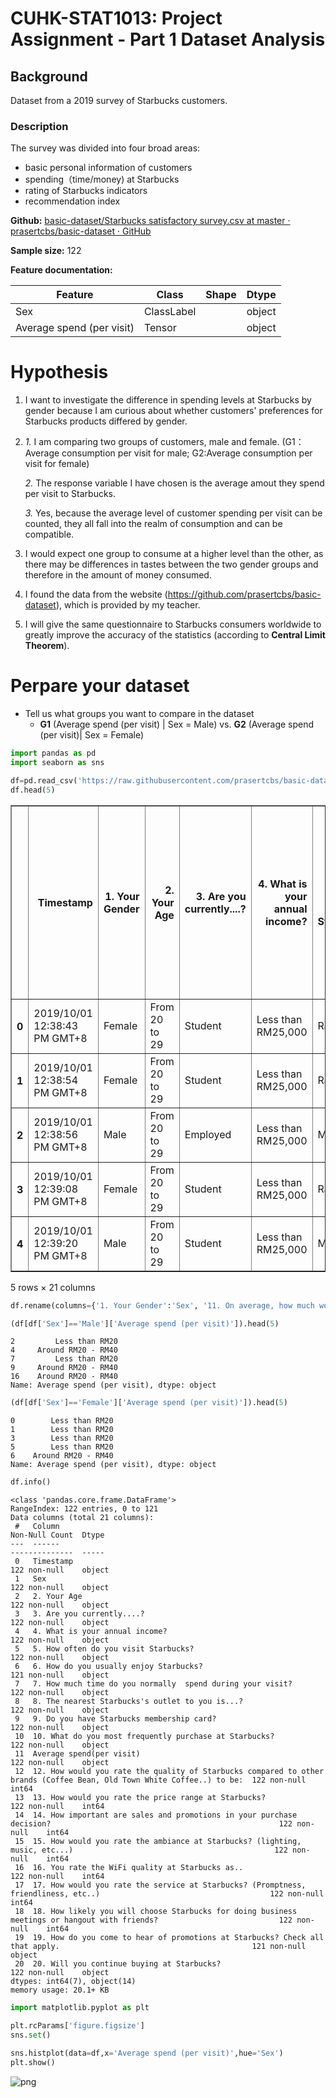 # CUHK-STAT1013: Project Assignment - **Part 1** Dataset Analysis

## **Background**
Dataset from a 2019 survey of Starbucks customers.
### **Description**
The survey was divided into four broad areas:
- basic personal information of customers
- spending（time/money) at Starbucks
- rating of Starbucks indicators
- recommendation index

**Github:** [basic-dataset/Starbucks satisfactory survey.csv at master · prasertcbs/basic-dataset · GitHub](https://github.com/prasertcbs/basic-dataset/blob/master/Starbucks%20satisfactory%20survey.csv)



**Sample size:** 122

**Feature documentation:**   

| Feature    | Class | Shape | Dtype|
| ----------- | ----------- | --- |---|
|Sex | ClassLabel |  |object|
|Average spend (per visit) | Tensor | |object|


# **Hypothesis**
1. I want to investigate the difference in spending levels at Starbucks by gender because I am curious about whether customers' preferences for Starbucks products differed by gender.


2. *1.* I am comparing two groups of customers, male and female.
       (G1：Average consumption per visit for male; G2:Average consumption per visit for female)
       
      *2.* The response variable I have chosen is the average amout they spend per visit to Starbucks.
  
      *3.* Yes, because the average level of customer spending per visit can be counted, they all fall into the realm of consumption and can be compatible.


3. I would expect one group to consume at a higher level than the other, as there may be differences in tastes between the two gender groups and therefore in the amount of money consumed.


4. I found the data from the website (https://github.com/prasertcbs/basic-dataset), which is provided by my teacher.


5. I will give the same questionnaire to Starbucks consumers worldwide to greatly improve the accuracy of the statistics (according to **Central Limit Theorem**).

# Perpare your dataset

- Tell us what groups you want to compare in the dataset
  - **G1** (Average spend (per visit) | Sex = Male) vs. **G2** (Average spend (per visit)| Sex = Female)


```python
import pandas as pd
import seaborn as sns
```


```python
df=pd.read_csv('https://raw.githubusercontent.com/prasertcbs/basic-dataset/master/Starbucks%20satisfactory%20survey.csv')
df.head(5)
```




<div>
<style scoped>
    .dataframe tbody tr th:only-of-type {
        vertical-align: middle;
    }

    .dataframe tbody tr th {
        vertical-align: top;
    }

    .dataframe thead th {
        text-align: right;
    }
</style>
<table border="1" class="dataframe">
  <thead>
    <tr style="text-align: right;">
      <th></th>
      <th>Timestamp</th>
      <th>1. Your Gender</th>
      <th>2. Your Age</th>
      <th>3. Are you currently....?</th>
      <th>4. What is your annual income?</th>
      <th>5. How often do you visit Starbucks?</th>
      <th>6. How do you usually enjoy Starbucks?</th>
      <th>7. How much time do you normally  spend during your visit?</th>
      <th>8. The nearest Starbucks's outlet to you is...?</th>
      <th>9. Do you have Starbucks membership card?</th>
      <th>...</th>
      <th>11. On average, how much would you spend at Starbucks per visit?</th>
      <th>12. How would you rate the quality of Starbucks compared to other brands (Coffee Bean, Old Town White Coffee..) to be:</th>
      <th>13. How would you rate the price range at Starbucks?</th>
      <th>14. How important are sales and promotions in your purchase decision?</th>
      <th>15. How would you rate the ambiance at Starbucks? (lighting, music, etc...)</th>
      <th>16. You rate the WiFi quality at Starbucks as..</th>
      <th>17. How would you rate the service at Starbucks? (Promptness, friendliness, etc..)</th>
      <th>18. How likely you will choose Starbucks for doing business meetings or hangout with friends?</th>
      <th>19. How do you come to hear of promotions at Starbucks? Check all that apply.</th>
      <th>20. Will you continue buying at Starbucks?</th>
    </tr>
  </thead>
  <tbody>
    <tr>
      <th>0</th>
      <td>2019/10/01 12:38:43 PM GMT+8</td>
      <td>Female</td>
      <td>From 20 to 29</td>
      <td>Student</td>
      <td>Less than RM25,000</td>
      <td>Rarely</td>
      <td>Dine in</td>
      <td>Between 30 minutes to 1 hour</td>
      <td>within 1km</td>
      <td>Yes</td>
      <td>...</td>
      <td>Less than RM20</td>
      <td>4</td>
      <td>3</td>
      <td>5</td>
      <td>5</td>
      <td>4</td>
      <td>4</td>
      <td>3</td>
      <td>Starbucks Website/Apps;Social Media;Emails;Dea...</td>
      <td>Yes</td>
    </tr>
    <tr>
      <th>1</th>
      <td>2019/10/01 12:38:54 PM GMT+8</td>
      <td>Female</td>
      <td>From 20 to 29</td>
      <td>Student</td>
      <td>Less than RM25,000</td>
      <td>Rarely</td>
      <td>Take away</td>
      <td>Below 30 minutes</td>
      <td>1km - 3km</td>
      <td>Yes</td>
      <td>...</td>
      <td>Less than RM20</td>
      <td>4</td>
      <td>3</td>
      <td>4</td>
      <td>4</td>
      <td>4</td>
      <td>5</td>
      <td>2</td>
      <td>Social Media;In Store displays</td>
      <td>Yes</td>
    </tr>
    <tr>
      <th>2</th>
      <td>2019/10/01 12:38:56 PM GMT+8</td>
      <td>Male</td>
      <td>From 20 to 29</td>
      <td>Employed</td>
      <td>Less than RM25,000</td>
      <td>Monthly</td>
      <td>Dine in</td>
      <td>Between 30 minutes to 1 hour</td>
      <td>more than 3km</td>
      <td>Yes</td>
      <td>...</td>
      <td>Less than RM20</td>
      <td>4</td>
      <td>3</td>
      <td>4</td>
      <td>4</td>
      <td>4</td>
      <td>4</td>
      <td>3</td>
      <td>In Store displays;Billboards</td>
      <td>Yes</td>
    </tr>
    <tr>
      <th>3</th>
      <td>2019/10/01 12:39:08 PM GMT+8</td>
      <td>Female</td>
      <td>From 20 to 29</td>
      <td>Student</td>
      <td>Less than RM25,000</td>
      <td>Rarely</td>
      <td>Take away</td>
      <td>Below 30 minutes</td>
      <td>more than 3km</td>
      <td>No</td>
      <td>...</td>
      <td>Less than RM20</td>
      <td>2</td>
      <td>1</td>
      <td>4</td>
      <td>3</td>
      <td>3</td>
      <td>3</td>
      <td>3</td>
      <td>Through friends and word of mouth</td>
      <td>No</td>
    </tr>
    <tr>
      <th>4</th>
      <td>2019/10/01 12:39:20 PM GMT+8</td>
      <td>Male</td>
      <td>From 20 to 29</td>
      <td>Student</td>
      <td>Less than RM25,000</td>
      <td>Monthly</td>
      <td>Take away</td>
      <td>Between 30 minutes to 1 hour</td>
      <td>1km - 3km</td>
      <td>No</td>
      <td>...</td>
      <td>Around RM20 - RM40</td>
      <td>3</td>
      <td>3</td>
      <td>4</td>
      <td>2</td>
      <td>2</td>
      <td>3</td>
      <td>3</td>
      <td>Starbucks Website/Apps;Social Media</td>
      <td>Yes</td>
    </tr>
  </tbody>
</table>
<p>5 rows × 21 columns</p>
</div>




```python
df.rename(columns={'1. Your Gender':'Sex', '11. On average, how much would you spend at Starbucks per visit?':'Average spend (per visit)'},inplace=True)
```


```python
(df[df['Sex']=='Male']['Average spend (per visit)']).head(5)
```




    2         Less than RM20
    4     Around RM20 - RM40
    7         Less than RM20
    9     Around RM20 - RM40
    16    Around RM20 - RM40
    Name: Average spend (per visit), dtype: object




```python
(df[df['Sex']=='Female']['Average spend (per visit)']).head(5)
```




    0        Less than RM20
    1        Less than RM20
    3        Less than RM20
    5        Less than RM20
    6    Around RM20 - RM40
    Name: Average spend (per visit), dtype: object




```python
df.info()
```

    <class 'pandas.core.frame.DataFrame'>
    RangeIndex: 122 entries, 0 to 121
    Data columns (total 21 columns):
     #   Column                                                                                                                  Non-Null Count  Dtype 
    ---  ------                                                                                                                  --------------  ----- 
     0   Timestamp                                                                                                               122 non-null    object
     1   Sex                                                                                                                     122 non-null    object
     2   2. Your Age                                                                                                             122 non-null    object
     3   3. Are you currently....?                                                                                               122 non-null    object
     4   4. What is your annual income?                                                                                          122 non-null    object
     5   5. How often do you visit Starbucks?                                                                                    122 non-null    object
     6   6. How do you usually enjoy Starbucks?                                                                                  121 non-null    object
     7   7. How much time do you normally  spend during your visit?                                                              122 non-null    object
     8   8. The nearest Starbucks's outlet to you is...?                                                                         122 non-null    object
     9   9. Do you have Starbucks membership card?                                                                               122 non-null    object
     10  10. What do you most frequently purchase at Starbucks?                                                                  122 non-null    object
     11  Average spend(per visit)                                                                                                122 non-null    object
     12  12. How would you rate the quality of Starbucks compared to other brands (Coffee Bean, Old Town White Coffee..) to be:  122 non-null    int64 
     13  13. How would you rate the price range at Starbucks?                                                                    122 non-null    int64 
     14  14. How important are sales and promotions in your purchase decision?                                                   122 non-null    int64 
     15  15. How would you rate the ambiance at Starbucks? (lighting, music, etc...)                                             122 non-null    int64 
     16  16. You rate the WiFi quality at Starbucks as..                                                                         122 non-null    int64 
     17  17. How would you rate the service at Starbucks? (Promptness, friendliness, etc..)                                      122 non-null    int64 
     18  18. How likely you will choose Starbucks for doing business meetings or hangout with friends?                           122 non-null    int64 
     19  19. How do you come to hear of promotions at Starbucks? Check all that apply.                                           121 non-null    object
     20  20. Will you continue buying at Starbucks?                                                                              122 non-null    object
    dtypes: int64(7), object(14)
    memory usage: 20.1+ KB



```python
import matplotlib.pyplot as plt

plt.rcParams['figure.figsize']
sns.set()
```


```python
sns.histplot(data=df,x='Average spend (per visit)',hue='Sex')
plt.show()
```


    
![png](output_12_0.png)
    



```python

```
